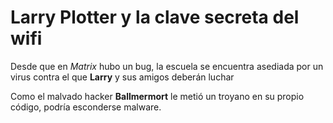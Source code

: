 # Larry Plotter y la clave secreta del wifi

Desde que en *Matrix* hubo un bug, la escuela se encuentra asediada por un virus
contra el que **Larry** y sus amigos deberán luchar

Como el malvado hacker **Ballmermort** le metió un troyano en su propio código, podría esconderse malware.